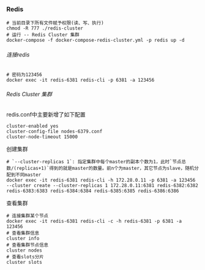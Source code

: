 ### Redis

```shell
# 当前目录下所有文件赋予权限(读、写、执行)
chmod -R 777 ./redis-cluster
# 运行 -- Redis Cluster 集群
docker-compose -f docker-compose-redis-cluster.yml -p redis up -d
```

###### 连接redis

```shell
# 密码为123456
docker exec -it redis-6381 redis-cli -p 6381 -a 123456
```

###### Redis Cluster 集群

redis.conf中主要新增了如下配置

```
cluster-enabled yes
cluster-config-file nodes-6379.conf
cluster-node-timeout 15000
```

创建集群

```shell
# `--cluster-replicas 1`: 指定集群中每个master的副本个数为1，此时`节点总数/(replicas+1)`得到的就是master的数量。前n个为master，其它节点为slave，随机分配到不同master
docker exec -it redis-6381 redis-cli -h 172.28.0.11 -p 6381 -a 123456 --cluster create --cluster-replicas 1 172.28.0.11:6381 redis-6382:6382 redis-6383:6383 redis-6384:6384 redis-6385:6385 redis-6386:6386
```

查看集群

```shell
# 连接集群某个节点
docker exec -it redis-6381 redis-cli -c -h redis-6381 -p 6381 -a 123456
# 查看集群信息
cluster info
# 查看集群节点信息
cluster nodes
# 查看slots分片
cluster slots
```
